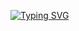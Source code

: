 [![Typing SVG](https://readme-typing-svg.herokuapp.com?font=Consolas&weight=300&size=50&duration=4000&pause=1000&color=693400&center=true&vCenter=true&random=false&width=1000&lines=Hi%2C+I'm+Victor;I'm+a+Software+Developer)](https://git.io/typing-svg)

